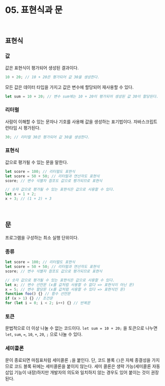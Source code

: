 # 05. 표현식과 문
</br>

## 표현식
### 값
값은 표현식이 평가되어 생성된 결과이다.
```javascript
10 + 20; // 10 + 20은 평가되어 값 30을 생성한다.
```
모든 값은 데이터 타입을 가지고 값은 변수에 할당되어 재사용할 수 있다.
```javascript
let sum = 10 + 20; // 변수 sum에는 10 + 20이 평가되어 생성된 값 30이 할당된다.
```
### 리터럴
사람이 이해할 수 있는 문자나 기호를 사용해 값을 생성하는 표기법이다. 자바스크립트 런타임 시 평가된다.
```javascript
30; // 리터럴 30은 평가되어 값 30을 생성한다.
```
### 표현식
값으로 평가될 수 있는 문을 말한다.
```javascript
let score = 100; // 리터럴도 표현식
let score = 50 + 50; // 리터럴과 연산자도 표현식
score; // 변수 식별자 참조도 값으로 평가되므로 표현식

// 숫자 값으로 평가될 수 있는 표현식은 값으로 사용할 수 있다.
let x = 1 + 2;
x + 3; // (1 + 2) + 3
```
</br>

## 문
프로그램을 구성하는 최소 실행 단위이다.
### 종류
```javascript
let score = 100; // 리터럴도 표현식
let score = 50 + 50; // 리터럴과 연산자도 표현식
score; // 변수 식별자 참조도 값으로 평가되므로 표현식

// 숫자 값으로 평가될 수 있는 표현식은 값으로 사용할 수 있다.
let x; // 변수 선언문 (x를 값처럼 사용할 수 없다 => 표현식이 아닌 문)
x = 5; // 변수 할당문 (x를 값처럼 사용할 수 있다 => 표현식인 문)
function foo() {} // 함수 선언문
if (x > 1) {} // 조건문
for (let i = 0; i < 2; i++) {} // 반복문
```
### 토큰
문법적으로 더 이상 나눌 수 없는 코드이다. `let sum = 10 + 20;` 을 토큰으로 나누면 `let`, `sum`, `=`, `10`, `+`, `20`, `;` 으로 나눌 수 있다.
### 세미콜론
문이 종료되면 마침표처럼 세미콜론 `;`을 붙인다. 단, 코드 블록 `{}`은 자체 종결성을 가지므로 코드 블록 뒤에는 세미콜론을 붙이지 않는다. 세미 콜론은 생략 가능(세미콜론 자동 삽입 기능이 내장)하지만 개발자의 의도와 일치하지 않는 경우도 있어 붙이는 것이 권장된다.

